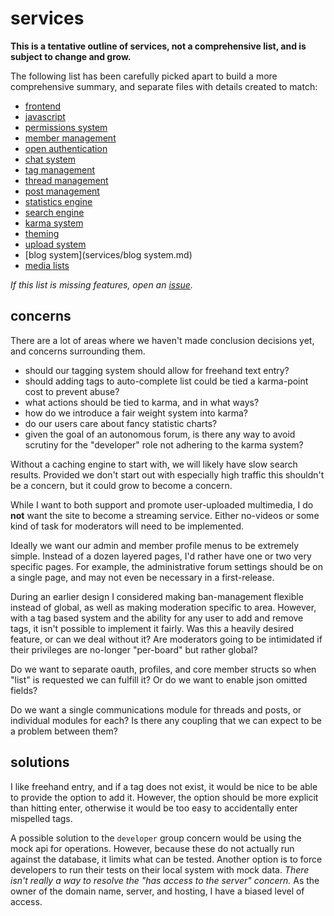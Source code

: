 
# services

**This is a tentative outline of services, not a comprehensive list, and is subject to change and grow.**

The following list has been carefully picked apart to build a more comprehensive summary, and separate files with details created to match:

- [frontend](services/frontned.md)
- [javascript](services/javascript.md)
- [permissions system](services/permissions-system.md)
- [member management](services/member-management.md)
- [open authentication](services/open-authentication.md)
- [chat system](services/chat-system.md)
- [tag management](services/tag-management.md)
- [thread management](services/thread-management.md)
- [post management](services/post-management.md)
- [statistics engine](services/statistics-engine.md)
- [search engine](services/search-engine.md)
- [karma system](services/karma-system.md)
- [theming](services/theming.md)
- [upload system](services/upload-system.md)
- [blog system](services/blog system.md)
- [media lists](services/media-lists.md)

_If this list is missing features, open an [issue](https://github.com/cdelorme/csideanime.com/issues)._


## concerns

There are a lot of areas where we haven't made conclusion decisions yet, and concerns surrounding them.

- should our tagging system should allow for freehand text entry?
- should adding tags to auto-complete list could be tied a karma-point cost to prevent abuse?
- what actions should be tied to karma, and in what ways?
- how do we introduce a fair weight system into karma?
- do our users care about fancy statistic charts?
- given the goal of an autonomous forum, is there any way to avoid scrutiny for the "developer" role not adhering to the karma system?

Without a caching engine to start with, we will likely have slow search results.  Provided we don't start out with especially high traffic this shouldn't be a concern, but it could grow to become a concern.

While I want to both support and promote user-uploaded multimedia, I do **not** want the site to become a streaming service.  Either no-videos or some kind of task for moderators will need to be implemented.

Ideally we want our admin and member profile menus to be extremely simple.  Instead of a dozen layered pages, I'd rather have one or two very specific pages.  For example, the administrative forum settings should be on a single page, and may not even be necessary in a first-release.

During an earlier design I considered making ban-management flexible instead of global, as well as making moderation specific to area.  However, with a tag based system and the ability for any user to add and remove tags, it isn't possible to implement it fairly.  Was this a heavily desired feature, or can we deal without it?  Are moderators going to be intimidated if their privileges are no-longer "per-board" but rather global?

Do we want to separate oauth, profiles, and core member structs so when "list" is requested we can fulfill it?  Or do we want to enable json omitted fields?

Do we want a single communications module for threads and posts, or individual modules for each?  Is there any coupling that we can expect to be a problem between them?


## solutions

I like freehand entry, and if a tag does not exist, it would be nice to be able to provide the option to add it.  However, the option should be more explicit than hitting enter, otherwise it would be too easy to accidentally enter mispelled tags.

A possible solution to the `developer` group concern would be using the mock api for operations.  However, because these do not actually run against the database, it limits what can be tested.  Another option is to force developers to run their tests on their local system with mock data.  _There isn't really a way to resolve the "has access to the server" concern._  As the owner of the domain name, server, and hosting, I have a biased level of access.
